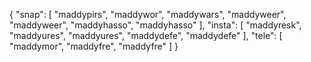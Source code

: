 {
  "snap": [
    "maddypirs",
    "maddywor",
    "maddywars",
    "maddyweer",
    "maddyweer",
    "maddyhasso",
    "maddyhasso"
  ],
  "insta": [
    "maddyresk",
    "maddyures",
    "maddyures",
    "maddydefe",
    "maddydefe"
  ],
  "tele": [
    "maddymor",
    "maddyfre",
    "maddyfre"
  ]
}
